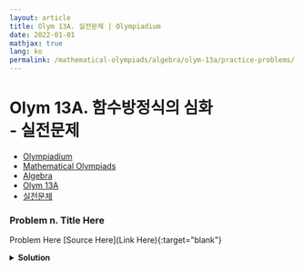 ```yaml
---
layout: article
title: Olym 13A. 실전문제 | Olympiadium
date: 2022-01-01
mathjax: true
lang: ko
permalink: /mathematical-olympiads/algebra/olym-13a/practice-problems/
---
```

# Olym 13A. 함수방정식의 심화 <br> <ssup> - 실전문제</ssup>

<ul class="breadcrumb">
	<li><a href="{{ site.baseurl }}/">Olympiadium</a></li> 
	<li><a href="{{ site.baseurl }}/mathematical-olympiads/">Mathematical Olympiads</a></li> 
	<li><a href="{{ site.baseurl }}/mathematical-olympiads/algebra/">Algebra</a></li> 
	<li><a href="{{ site.baseurl }}/mathematical-olympiads/algebra/olym-13a/">Olym 13A</a></li> 
	<li><a href="{{ site.baseurl }}/mathematical-olympiads/algebra/olym-13a/practice-problems/">실전문제</a></li>
</ul>

### Problem n. Title Here
<blueboard> Problem Here </blueboard>
[Source Here](Link Here){:target="blank"}
<pinkborder><details>
<summary><b>Solution</b></summary>
Solution Here. 
</details></pinkborder>
